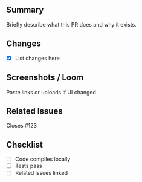 ## Summary
Briefly describe what this PR does and why it exists.

## Changes
- [x] List changes here

## Screenshots / Loom
Paste links or uploads if UI changed

## Related Issues
Closes #123

## Checklist
- [ ] Code compiles locally
- [ ] Tests pass
- [ ] Related issues linked